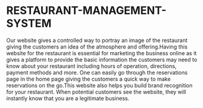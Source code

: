 # RESTAURANT-MANAGEMENT-SYSTEM
Our website gives a controlled way to portray an image of the restaurant giving the customers an idea of the atmosphere and offering.Having this website for the restaurant is essential for marketing the business online as it gives a platform to provide the basic information the customers may need to know about your restaurant including hours of operation, directions, payment methods and more. One can easily go through the reservations page in the home page giving the customers a quick way to make reservations on the go.This website also helps you build brand recognition for your restaurant. When potential customers see the website, they will instantly know that you are a legitimate business. 

